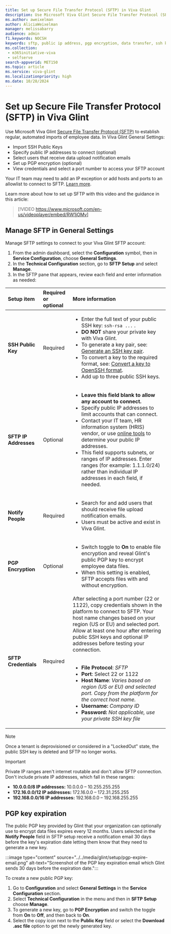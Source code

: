 ```yaml
---
title: Set up Secure File Transfer Protocol (SFTP) in Viva Glint
description: Use Microsoft Viva Glint Secure File Transfer Protocol (SFTP) to establish regular, automated imports of employee data.
ms.author: aweixelman
author: AliciaWeixelman
manager: melissabarry
audience: admin
f1.keywords: NOCSH
keywords: sftp, public ip address, pgp encryption, data transfer, ssh key
ms.collection: 
 - m365initiative-viva
 - selfserve
search-appverid: MET150
ms.topic: article
ms.service: viva-glint
ms.localizationpriority: high
ms.date: 10/28/2024
---
```


# Set up Secure File Transfer Protocol (SFTP) in Viva Glint

Use Microsoft Viva Glint [Secure File Transfer Protocol (SFTP)](sftp-data-automation.md) to establish regular, automated imports of employee data. In Viva Glint General Settings: 

- Import SSH Public Keys
- Specify public IP addresses to connect (optional)
- Select users that receive data upload notification emails
- Set up PGP encryption (optional)
- View credentials and select a port number to access your SFTP account

Your IT team may need to add an IP exception or add hosts and ports to an allowlist to connect to SFTP. [Learn more](allowed-list.md). 

Learn more about how to set up SFTP with this video and the guidance in this article:
> [!VIDEO https://www.microsoft.com/en-us/videoplayer/embed/RW1jOMv]

## Manage SFTP in General Settings

Manage SFTP settings to connect to your Viva Glint SFTP account:

1. From the admin dashboard, select the **Configuration** symbol, then in **Service Configuration**, choose **General Settings**.
1. In the **Technical Configuration** section, go to **SFTP Setup** and select **Manage**.
1. In the SFTP pane that appears, review each field and enter information as needed:

  |Setup item   |Required or optional   |More information   |
  |:----------|:-----------|:-----------|
  |**SSH Public Key**     |Required       |<ul><li>Enter the full text of your public SSH key: `ssh-rsa ...` .</li><li>**DO NOT** share your private key with Viva Glint.</li><li>To generate a key pair, see:  [Generate an SSH key pair](sftp-ssh-key-gen.md).</li><li>To convert a key to the required format, see: [Convert a key to OpenSSH format](convert-ssh-key.md).</li><li>Add up to three public SSH keys.</li></ul>|
  |**SFTP IP Addresses**     |Optional       |<ul><li>**Leave this field blank to allow any account to connect.**</li><li>Specify public IP addresses to limit accounts that can connect.</li><li>Contact your IT team, HR information system (HRIS) vendor, or use [online tools](https://ifconfig.io/) to determine your public IP addresses.</li><li>This field supports subnets, or ranges of IP addresses. Enter ranges (for example: 1.1.1.0/24) rather than individual IP addresses in each field, if needed.</li></ul>     |
  |**Notify People**     |Required       |<ul><li>Search for and add users that should receive file upload notification emails.</li><li>Users must be active and exist in Viva Glint.</li></ul>       |
  |**PGP Encryption**     |Optional       |<ul><li>Switch toggle to **On** to enable file encryption and reveal Glint's public PGP key to encrypt employee data files.</li><li>When this setting is enabled, SFTP accepts files with and without encryption.</li></ul>      |
  |**SFTP Credentials**     |Required       |After selecting a port number (22 or 1122), copy credentials shown in the platform to connect to SFTP. Your host name changes based on your region (US or EU) and selected port. Allow at least one hour after entering public SSH keys and optional IP addresses before testing your connection.<br><br><ul><li>**File Protocol**: _SFTP_</li><li>**Port**: Select 22 or 1122</li> <li>**Host Name**: _Varies based on region (US or EU) and selected port. Copy from the platform for the correct host name._</li> <li>**Username:** _Company ID_</li> <li>**Password:** _Not applicable, use your private SSH key file_</li></ul>        |

> [!NOTE]
> Once a tenant is deprovisioned or considered in a "LockedOut" state, the public SSH key is deleted and SFTP no longer works.

> [!IMPORTANT]
> Private IP ranges aren't internet routable and don't allow SFTP connection. Don't include private IP addresses, which fall in these ranges:
> - **10.0.0.0/8 IP addresses:** 10.0.0.0 – 10.255.255.255
> - **172.16.0.0/12 IP addresses:** 172.16.0.0 – 172.31.255.255
> - **192.168.0.0/16 IP addresses:** 192.168.0.0 – 192.168.255.255

## PGP key expiration

The public PGP key provided by Glint that your organization can optionally use to encrypt data files expires every 12 months. Users selected in the **Notify People** field in SFTP setup receive a notification email 30 days before the key's expiration date letting them know that they need to generate a new key. 

:::image type="content" source="../../media/glint/setup/pgp-expire-email.png" alt-text="Screenshot of the PGP key expiration email which Glint sends 30 days before the expiration date.":::

To create a new public PGP key:

1. Go to **Configuration** and select **General Settings** in the **Service Configuration** section.
2. Select **Technical Configuration** in the menu and then in **SFTP Setup** choose **Manage**.
3. To generate a new key, go to **PGP Encryption** and switch the toggle from **On** to **Off**, and then back to **On**.
4. Select the copy icon next to the **Public Key** field or select the **Download .asc file** option to get the newly generated key.
